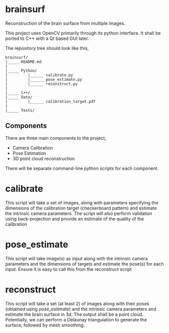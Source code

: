 # brainsurf

Reconstruction of the brain surface from multiple images.

This project uses OpenCV primarily through its python interface. It shall be ported to C++ with a Qt based GUI later.

The repository tree should look like this,

    brainsurf/
    |_____ README.md
    |
    |_____ Python/
    |         |______ calibrate.py
    |         |______ pose_estimate.py
    |         |______ reconstruct.py 
    |
    |_____ C++/
    |_____ Data/
    |         |______ calibration_target.pdf
    |
    |_____ Tests/

## Components

There are three main components to the project,

* Camera Calibration
* Pose Estimation
* 3D point cloud reconstruction

There will be separate command-line python scripts for each component. 

# calibrate

This script will take a set of images, along with parameters specifying the dimensions of the calibration target (checkerboard pattern) and estimate the intrinsic camera parameters. The script will also perform validation using back-projection and provide an estimate of the quality of the calibration

# pose_estimate

This script will take image(s) as input along with the intrinsic camera parameters and the dimensions of targets and estimate the pose(s) for each input. Ensure it is easy to call this from the reconstruct script

# reconstruct

This script will take a set (at least 2) of images along with their poses (obtained using *pose_estimate*) and the intrinsic camera parameters and estimate the brain surface in 3d. The output shall be a point cloud. Potentially, we can perform a Delaunay triangulation to generate the surface, followed by mesh smoothing.
  
